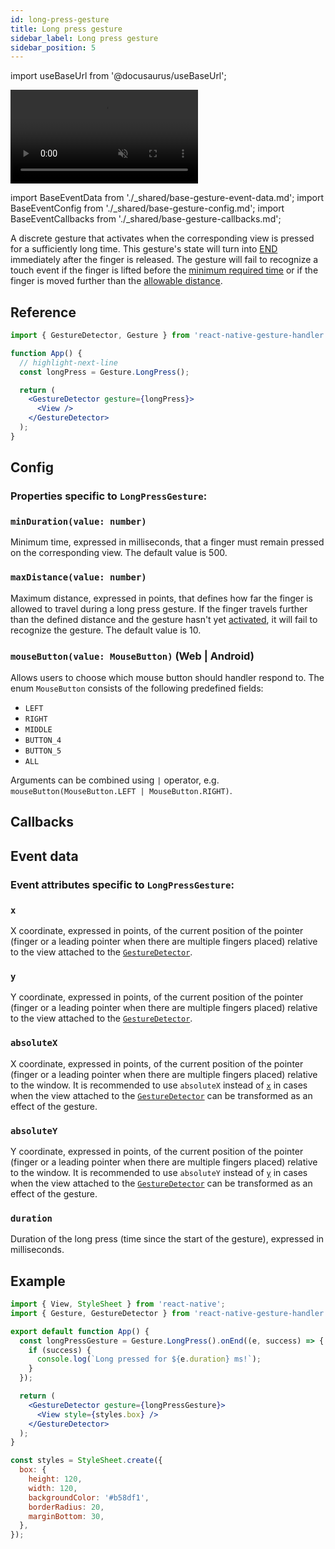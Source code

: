 ```yaml
---
id: long-press-gesture
title: Long press gesture
sidebar_label: Long press gesture
sidebar_position: 5
---
```


import useBaseUrl from '@docusaurus/useBaseUrl';

<div style={{ display: 'flex', margin: '16px 0', justifyContent: 'center' }}>
  <video playsInline autoPlay muted loop style={{maxWidth: 360}}>
    <source src={useBaseUrl("/video/longpress.mp4")} type="video/mp4"/>
  </video>
</div>

import BaseEventData from './\_shared/base-gesture-event-data.md';
import BaseEventConfig from './\_shared/base-gesture-config.md';
import BaseEventCallbacks from './\_shared/base-gesture-callbacks.md';

A discrete gesture that activates when the corresponding view is pressed for a sufficiently long time.
This gesture's state will turn into [END](/docs/fundamentals/states-events#end) immediately after the finger is released.
The gesture will fail to recognize a touch event if the finger is lifted before the [minimum required time](/docs/gestures/long-press-gesture#mindurationvalue-number) or if the finger is moved further than the [allowable distance](/docs/gestures/long-press-gesture#maxdistancevalue-number).

## Reference

```jsx
import { GestureDetector, Gesture } from 'react-native-gesture-handler';

function App() {
  // highlight-next-line
  const longPress = Gesture.LongPress();

  return (
    <GestureDetector gesture={longPress}>
      <View />
    </GestureDetector>
  );
}
```

## Config

### Properties specific to `LongPressGesture`:

### `minDuration(value: number)`

Minimum time, expressed in milliseconds, that a finger must remain pressed on the corresponding view. The default value is 500.

### `maxDistance(value: number)`

Maximum distance, expressed in points, that defines how far the finger is allowed to travel during a long press gesture. If the finger travels further than the defined distance and the gesture hasn't yet [activated](/docs/fundamentals/states-events#active), it will fail to recognize the gesture. The default value is 10.

### `mouseButton(value: MouseButton)` (Web | Android)

Allows users to choose which mouse button should handler respond to. The enum `MouseButton` consists of the following predefined fields:

- `LEFT`
- `RIGHT`
- `MIDDLE`
- `BUTTON_4`
- `BUTTON_5`
- `ALL`

Arguments can be combined using `|` operator, e.g. `mouseButton(MouseButton.LEFT | MouseButton.RIGHT)`.

<BaseEventConfig />

## Callbacks

<BaseEventCallbacks />

## Event data

### Event attributes specific to `LongPressGesture`:

### `x`

X coordinate, expressed in points, of the current position of the pointer (finger or a leading pointer when there are multiple fingers placed) relative to the view attached to the [`GestureDetector`](/docs/gestures/gesture-detector).

### `y`

Y coordinate, expressed in points, of the current position of the pointer (finger or a leading pointer when there are multiple fingers placed) relative to the view attached to the [`GestureDetector`](/docs/gestures/gesture-detector).

### `absoluteX`

X coordinate, expressed in points, of the current position of the pointer (finger or a leading pointer when there are multiple fingers placed) relative to the window. It is recommended to use `absoluteX` instead of [`x`](#x) in cases when the view attached to the [`GestureDetector`](/docs/gestures/gesture-detector) can be transformed as an effect of the gesture.

### `absoluteY`

Y coordinate, expressed in points, of the current position of the pointer (finger or a leading pointer when there are multiple fingers placed) relative to the window. It is recommended to use `absoluteY` instead of [`y`](#y) in cases when the view attached to the [`GestureDetector`](/docs/gestures/gesture-detector) can be transformed as an effect of the gesture.

### `duration`

Duration of the long press (time since the start of the gesture), expressed in milliseconds.

<BaseEventData />

## Example

```jsx
import { View, StyleSheet } from 'react-native';
import { Gesture, GestureDetector } from 'react-native-gesture-handler';

export default function App() {
  const longPressGesture = Gesture.LongPress().onEnd((e, success) => {
    if (success) {
      console.log(`Long pressed for ${e.duration} ms!`);
    }
  });

  return (
    <GestureDetector gesture={longPressGesture}>
      <View style={styles.box} />
    </GestureDetector>
  );
}

const styles = StyleSheet.create({
  box: {
    height: 120,
    width: 120,
    backgroundColor: '#b58df1',
    borderRadius: 20,
    marginBottom: 30,
  },
});
```
